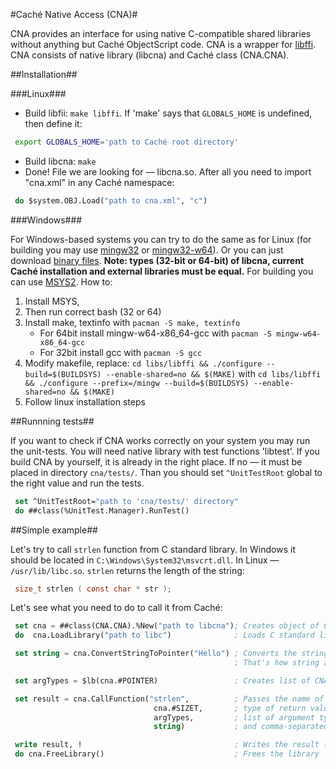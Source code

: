 #Caché Native Access (CNA)#

CNA provides an interface for using native C-compatible shared libraries without anything but Caché ObjectScript code. CNA is a wrapper for [libffi](https://sourceware.org/libffi/). CNA consists of native library (libcna) and Caché class (CNA.CNA).

##Installation##

###Linux###

- Build libfii: `make libffi`. If 'make' says that `GLOBALS_HOME` is undefined, then define it:

```sh
 export GLOBALS_HOME='path to Caché root directory'
```

- Build libcna: `make`
- Done! File we are looking for — libcna.so. After all you need to import "cna.xml" in any Caché namespace:

```lisp
 do $system.OBJ.Load("path to cna.xml", "c")
```

###Windows###

For Windows-based systems you can try to do the same as for Linux (for building you may use [mingw32](http://www.mingw.org/) or [mingw32-w64](http://mingw-w64.sourceforge.net/)). Or you can just download [binary files](https://github.com/intersystems-ru/cna/releases). **Note: types (32-bit or 64-bit) of libcna, current Caché installation and external libraries must be equal.**
For building you can use [MSYS2](http://msys2.github.io/). 
How to:

1. Install MSYS,
2. Then run correct bash (32 or 64)
3. Install make, textinfo with ```pacman -S make, textinfo```
   - For 64bit install mingw-w64-x86_64-gcc with ```pacman -S mingw-w64-x86_64-gcc```
   - For 32bit install gcc with ```pacman -S gcc```
4. Modify makefile, replace: ```cd libs/libffi && ./configure --build=$(BUILDSYS) --enable-shared=no && $(MAKE)``` with ```cd libs/libffi && ./configure --prefix=/mingw --build=$(BUILDSYS) --enable-shared=no && $(MAKE)```
5. Follow linux installation steps

##Runnning tests##

If you want to check if CNA works correctly on your system you may run the unit-tests. You will need native library with test functions 'libtest'. If you build CNA by yourself, it is already in the right place. If no — it must be placed in directory `cna/tests/`. Than you should set `^UnitTestRoot` global to the right value and run the tests.

```lisp
 set ^UnitTestRoot="path to 'cna/tests/' directory"  
 do ##class(%UnitTest.Manager).RunTest()
```

##Simple example##

Let's try to call `strlen` function from C standard library. In Windows it should be located in `C:\Windows\System32\msvcrt.dll`. In Linux — `/usr/lib/libc.so`. `strlen` returns the length of the string:

```C
 size_t strlen ( const char * str );
```
Let's see what you need to do to call it from Caché:

```lisp
 set cna = ##class(CNA.CNA).%New("path to libcna"); Creates object of CNA.CNA class.
 do  cna.LoadLibrary("path to libc")              ; Loads C standard library in CNA

 set string = cna.ConvertStringToPointer("Hello") ; Converts the string into char array, and saves pointer to the first element
                                                  ; That's how string are stored in C

 set argTypes = $lb(cna.#POINTER)                 ; Creates list of CNA.CNA pararmeters. Each parameter stands for the type of the function argument

 set result = cna.CallFunction("strlen",          ; Passes the name of the function,
                                cna.#SIZET,       ; type of return value,
                                argTypes,         ; list of argument types,
                                string)           ; and comma-separated arguments 

 write result, !                                  ; Writes the result (it should be 5)
 do cna.FreeLibrary()                             ; Frees the library
```
